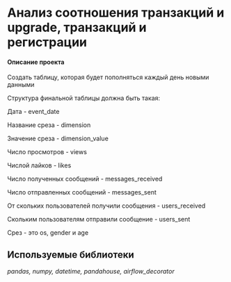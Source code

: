 # Анализ соотношения транзакций и upgrade, транзакций и регистрации

#### Описание проекта
Создать таблицу, которая будет пополняться каждый день новыми данными

Структура финальной таблицы должна быть такая:

Дата - event_date

Название среза - dimension

Значение среза - dimension_value

Число просмотров - views

Числой лайков - likes

Число полученных сообщений - messages_received

Число отправленных сообщений - messages_sent

От скольких пользователей получили сообщения - users_received

Скольким пользователям отправили сообщение - users_sent

Срез - это os, gender и age
## Используемые библиотеки
*pandas, numpy, datetime,  pandahouse,  airflow_decorator*



